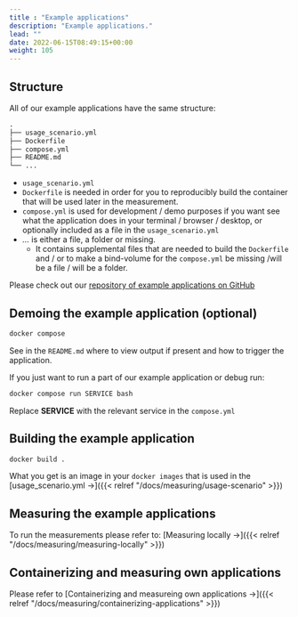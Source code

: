 ```yaml
---
title : "Example applications"
description: "Example applications."
lead: ""
date: 2022-06-15T08:49:15+00:00
weight: 105
---
```


## Structure

All of our example applications have the same structure:

```txt
.
├── usage_scenario.yml
├── Dockerfile
├── compose.yml
├── README.md
└── ...
```

- `usage_scenario.yml`
- `Dockerfile` is needed in order for you to reproducibly build the container that will be used later in the measurement.
- `compose.yml` is used for development / demo purposes if you want see what the application does in your terminal / browser / desktop, or optionally included as a file in the `usage_scenario.yml`
- *...* is either a file, a folder or missing.
  + It contains supplemental files that are needed to build the `Dockerfile` and / or to make a bind-volume for the `compose.yml` be missing /will be a file / will be a folder.

Please check out our [repository of example applications on GitHub](https://github.com/green-coding-solutions/example-applications)

## Demoing the example application (optional)

```bash
docker compose
```

See in the `README.md` where to view output if present and how to trigger the application.

If you just want to run a part of our example application or debug run:

```bash
docker compose run SERVICE bash
```

Replace **SERVICE** with the relevant service in the `compose.yml`

## Building the example application

```bash
docker build .
```

What you get is an image in your `docker images` that is used in the [usage_scenario.yml →]({{< relref "/docs/measuring/usage-scenario" >}})

## Measuring the example applications

To run the measurements please refer to: [Measuring locally →]({{< relref "/docs/measuring/measuring-locally" >}})

## Containerizing and measuring own applications

Please refer to [Containerizing and measureing own applications →]({{< relref "/docs/measuring/containerizing-applications" >}})
